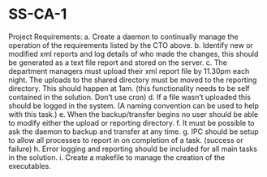 # SS-CA-1
Project Requirements:
a. Create a daemon to continually manage the operation of the requirements listed by the CTO above.
b. Identify new or modified xml reports and log details of who made the changes, this should be generated as a text file report and stored on the server.
c. The department managers must upload their xml report file by 11.30pm each night. The uploads to the shared directory must be moved to the reporting directory. This should happen at 1am. (this functionality needs to be self contained in the solution. Don’t use cron)
d. If a file wasn’t uploaded this should be logged in the system. (A naming convention can be used to help with this task.)
e. When the backup/transfer begins no user should be able to modify either the upload or reporting directory.
f. It must be possible to ask the daemon to backup and transfer at any time.
g. IPC should be setup to allow all processes to report in on completion of a task. (success or failure)
h. Error logging and reporting should be included for all main tasks in the solution.
i. Create a makefile to manage the creation of the executables.